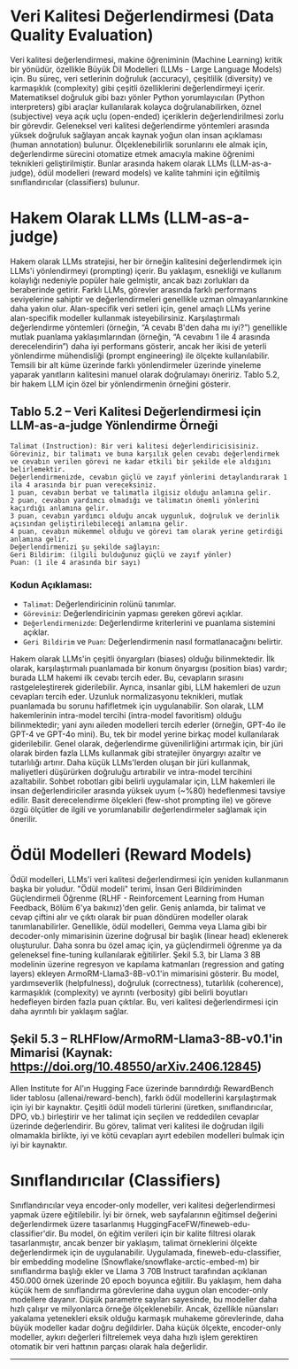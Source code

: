 # Veri Kalitesi Değerlendirmesi (Data Quality Evaluation)

Veri kalitesi değerlendirmesi, makine öğreniminin (Machine Learning) kritik bir yönüdür, özellikle Büyük Dil Modelleri (LLMs - Large Language Models) için. Bu süreç, veri setlerinin doğruluk (accuracy), çeşitlilik (diversity) ve karmaşıklık (complexity) gibi çeşitli özelliklerini değerlendirmeyi içerir. Matematiksel doğruluk gibi bazı yönler Python yorumlayıcıları (Python interpreters) gibi araçlar kullanılarak kolayca doğrulanabilirken, öznel (subjective) veya açık uçlu (open-ended) içeriklerin değerlendirilmesi zorlu bir görevdir. Geleneksel veri kalitesi değerlendirme yöntemleri arasında yüksek doğruluk sağlayan ancak kaynak yoğun olan insan açıklaması (human annotation) bulunur. Ölçeklenebilirlik sorunlarını ele almak için, değerlendirme sürecini otomatize etmek amacıyla makine öğrenimi teknikleri geliştirilmiştir. Bunlar arasında hakem olarak LLMs (LLM-as-a-judge), ödül modelleri (reward models) ve kalite tahmini için eğitilmiş sınıflandırıcılar (classifiers) bulunur.

# Hakem Olarak LLMs (LLM-as-a-judge)

Hakem olarak LLMs stratejisi, her bir örneğin kalitesini değerlendirmek için LLMs'i yönlendirmeyi (prompting) içerir. Bu yaklaşım, esnekliği ve kullanım kolaylığı nedeniyle popüler hale gelmiştir, ancak bazı zorlukları da beraberinde getirir. Farklı LLMs, görevler arasında farklı performans seviyelerine sahiptir ve değerlendirmeleri genellikle uzman olmayanlarınkine daha yakın olur. Alan-specifik veri setleri için, genel amaçlı LLMs yerine alan-specifik modeller kullanmak isteyebilirsiniz. Karşılaştırmalı değerlendirme yöntemleri (örneğin, “A cevabı B'den daha mı iyi?”) genellikle mutlak puanlama yaklaşımlarından (örneğin, “A cevabını 1 ile 4 arasında derecelendirin”) daha iyi performans gösterir, ancak her ikisi de yeterli yönlendirme mühendisliği (prompt engineering) ile ölçekte kullanılabilir. Temsili bir alt küme üzerinde farklı yönlendirmeler üzerinde yineleme yaparak yanıtların kalitesini manuel olarak doğrulamayı öneririz. Tablo 5.2, bir hakem LLM için özel bir yönlendirmenin örneğini gösterir.

## Tablo 5.2 – Veri Kalitesi Değerlendirmesi için LLM-as-a-judge Yönlendirme Örneği
```
Talimat (Instruction): Bir veri kalitesi değerlendiricisisiniz. 
Göreviniz, bir talimatı ve buna karşılık gelen cevabı değerlendirmek ve cevabın verilen görevi ne kadar etkili bir şekilde ele aldığını belirlemektir. 
Değerlendirmenizde, cevabın güçlü ve zayıf yönlerini detaylandırarak 1 ila 4 arasında bir puan vereceksiniz. 
1 puan, cevabın berbat ve talimatla ilgisiz olduğu anlamına gelir. 
2 puan, cevabın yardımcı olmadığı ve talimatın önemli yönlerini kaçırdığı anlamına gelir. 
3 puan, cevabın yardımcı olduğu ancak uygunluk, doğruluk ve derinlik açısından geliştirilebileceği anlamına gelir. 
4 puan, cevabın mükemmel olduğu ve görevi tam olarak yerine getirdiği anlamına gelir. 
Değerlendirmenizi şu şekilde sağlayın: 
Geri Bildirim: (ilgili bulduğunuz güçlü ve zayıf yönler) 
Puan: (1 ile 4 arasında bir sayı)
```

### Kodun Açıklaması:
- `Talimat`: Değerlendiricinin rolünü tanımlar.
- `Göreviniz`: Değerlendiricinin yapması gereken görevi açıklar.
- `Değerlendirmenizde`: Değerlendirme kriterlerini ve puanlama sistemini açıklar.
- `Geri Bildirim` ve `Puan`: Değerlendirmenin nasıl formatlanacağını belirtir.

Hakem olarak LLMs'in çeşitli önyargıları (biases) olduğu bilinmektedir. İlk olarak, karşılaştırmalı puanlamada bir konum önyargısı (position bias) vardır; burada LLM hakemi ilk cevabı tercih eder. Bu, cevapların sırasını rastgeleleştirerek giderilebilir. Ayrıca, insanlar gibi, LLM hakemleri de uzun cevapları tercih eder. Uzunluk normalizasyonu teknikleri, mutlak puanlamada bu sorunu hafifletmek için uygulanabilir. Son olarak, LLM hakemlerinin intra-model tercihi (intra-model favoritism) olduğu bilinmektedir; yani aynı aileden modelleri tercih ederler (örneğin, GPT-4o ile GPT-4 ve GPT-4o mini). Bu, tek bir model yerine birkaç model kullanılarak giderilebilir. Genel olarak, değerlendirme güvenilirliğini artırmak için, bir jüri olarak birden fazla LLMs kullanmak gibi stratejiler önyargıyı azaltır ve tutarlılığı artırır. Daha küçük LLMs'lerden oluşan bir jüri kullanmak, maliyetleri düşürürken doğruluğu artırabilir ve intra-model tercihini azaltabilir. Sohbet robotları gibi belirli uygulamalar için, LLM hakemleri ile insan değerlendiriciler arasında yüksek uyum (~%80) hedeflenmesi tavsiye edilir. Basit derecelendirme ölçekleri (few-shot prompting ile) ve göreve özgü ölçütler de ilgili ve yorumlanabilir değerlendirmeler sağlamak için önerilir.

# Ödül Modelleri (Reward Models)

Ödül modelleri, LLMs'i veri kalitesi değerlendirmesi için yeniden kullanmanın başka bir yoludur. "Ödül modeli" terimi, İnsan Geri Bildiriminden Güçlendirmeli Öğrenme (RLHF - Reinforcement Learning from Human Feedback, Bölüm 6'ya bakınız)'den gelir. Geniş anlamda, bir talimat ve cevap çiftini alır ve çıktı olarak bir puan döndüren modeller olarak tanımlanabilirler. Genellikle, ödül modelleri, Gemma veya Llama gibi bir decoder-only mimarisinin üzerine doğrusal bir başlık (linear head) eklenerek oluşturulur. Daha sonra bu özel amaç için, ya güçlendirmeli öğrenme ya da geleneksel fine-tuning kullanılarak eğitilirler. Şekil 5.3, bir Llama 3 8B modelinin üzerine regresyon ve kapılama katmanları (regression and gating layers) ekleyen ArmoRM-Llama3-8B-v0.1'in mimarisini gösterir. Bu model, yardımseverlik (helpfulness), doğruluk (correctness), tutarlılık (coherence), karmaşıklık (complexity) ve ayrıntı (verbosity) gibi belirli boyutları hedefleyen birden fazla puan çıktılar. Bu, veri kalitesi değerlendirmesi için daha ayrıntılı bir yaklaşım sağlar.

## Şekil 5.3 – RLHFlow/ArmoRM-Llama3-8B-v0.1'in Mimarisi (Kaynak: https://doi.org/10.48550/arXiv.2406.12845)

Allen Institute for AI'ın Hugging Face üzerinde barındırdığı RewardBench lider tablosu (allenai/reward-bench), farklı ödül modellerini karşılaştırmak için iyi bir kaynaktır. Çeşitli ödül modeli türlerini (üretken, sınıflandırıcılar, DPO, vb.) birleştirir ve her talimat için seçilen ve reddedilen cevaplar üzerinde değerlendirir. Bu görev, talimat veri kalitesi ile doğrudan ilgili olmamakla birlikte, iyi ve kötü cevapları ayırt edebilen modelleri bulmak için iyi bir kaynaktır.

# Sınıflandırıcılar (Classifiers)

Sınıflandırıcılar veya encoder-only modeller, veri kalitesi değerlendirmesi yapmak üzere eğitilebilir. İyi bir örnek, web sayfalarının eğitimsel değerini değerlendirmek üzere tasarlanmış HuggingFaceFW/fineweb-edu-classifier'dir. Bu model, ön eğitim verileri için bir kalite filtresi olarak tasarlanmıştır, ancak benzer bir yaklaşım, talimat örneklerini ölçekte değerlendirmek için de uygulanabilir. Uygulamada, fineweb-edu-classifier, bir embedding modeline (Snowflake/snowflake-arctic-embed-m) bir sınıflandırma başlığı ekler ve Llama 3 70B Instruct tarafından açıklanan 450.000 örnek üzerinde 20 epoch boyunca eğitilir. Bu yaklaşım, hem daha küçük hem de sınıflandırma görevlerine daha uygun olan encoder-only modellere dayanır. Düşük parametre sayıları sayesinde, bu modeller daha hızlı çalışır ve milyonlarca örneğe ölçeklenebilir. Ancak, özellikle nüansları yakalama yetenekleri eksik olduğu karmaşık muhakeme görevlerinde, daha büyük modeller kadar doğru değildirler. Daha küçük ölçekte, encoder-only modeller, aykırı değerleri filtrelemek veya daha hızlı işlem gerektiren otomatik bir veri hattının parçası olarak hala değerlidir.

---

